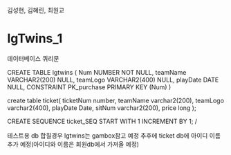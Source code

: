 김성현, 김혜린, 최원교 

# lgTwins_1

데이터베이스 쿼리문

CREATE TABLE lgtwins
(
    Num    NUMBER           NOT NULL, 
    teamName     VARCHAR2(200)    NULL,
    teamLogo     VARCHAR2(400)    NULL,
    playDate     DATE             NULL,
    CONSTRAINT PK_purchase PRIMARY KEY (Num)
)


create table ticket(
    ticketNum number,
    teamName varchar2(200),
    teamLogo varchar2(400),
    playDate Date,
    sitNum varchar2(200),
    price long
);

CREATE SEQUENCE ticket_SEQ
START WITH 1
INCREMENT BY 1;
/

테스트용 db 합칠경우 lgtwins는 gambox참고 예정
추후에 ticket db에 아이디 이름 추가 예정(아이디와 이름은 회원db에서 가져올 예정)

